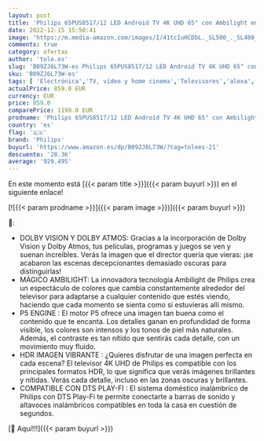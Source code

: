 ```yaml
---
layout: post
title: 'Philips 65PUS8517/12 LED Android TV 4K UHD 65" con Ambilight en 3 Lados  Principales formatos HDR compatibles  P5 Picture Engine  Compatible con Google Assistance y Alexa  2022'
date: 2022-12-15 15:50:41
image: 'https://m.media-amazon.com/images/I/41tcIuHCDbL._SL500_._SL400_.jpg'
comments: true
category: ofertas
author: 'tole.es'
slug: 'B09ZJ6L73W-es Philips 65PUS8517/12 LED Android TV 4K UHD 65" con...'
sku: 'B09ZJ6L73W-es'
tags: [ 'Electrónica','TV, vídeo y home cinema','Televisores','alexa','philips','🇪🇸', ]
actualPrice: 859.0 EUR
currency: EUR
price: 859.0
comparePrice: 1199.0 EUR
prodname: 'Philips 65PUS8517/12 LED Android TV 4K UHD 65" con Ambilight en 3 Lados  Principales formatos HDR compatibles  P5 Picture Engine  Compatible con Google Assistance y Alexa  2022'
country: 'es'
flag: '🇪🇸'
brand: 'Philips'
buyurl: 'https://www.amazon.es/dp/B09ZJ6L73W/?tag=tolees-21'
descuento: '28.36'
average: '929.495'
---
```


En este momento está [{{< param title >}}]({{< param buyurl >}}) en el siguiente enlace!

[![{{< param prodname >}}]({{< param image >}})]({{< param buyurl >}})

🔎:

- DOLBY VISION Y DOLBY ATMOS: Gracias a la incorporación de Dolby Vision y Dolby Atmos, tus películas, programas y juegos se ven y suenan increíbles. Verás la imagen que el director quería que vieras: ¡se acabaron las escenas decepcionantes demasiado oscuras para distinguirlas!
- MÁGICO AMBILIGHT: La innovadora tecnología Ambilight de Philips crea un espectáculo de colores que cambia constantemente alrededor del televisor para adaptarse a cualquier contenido que estés viendo, haciendo que cada momento se sienta como si estuvieras allí mismo.
- P5 ENGINE : El motor P5 ofrece una imagen tan buena como el contenido que te encanta. Los detalles ganan en profundidad de forma visible, los colores son intensos y los tonos de piel más naturales. Además, el contraste es tan nítido que sentirás cada detalle, con un movimiento muy fluido.
- HDR IMAGEN VIBRANTE : ¿Quieres disfrutar de una imagen perfecta en cada escena? El televisor 4K UHD de Philips es compatible con los principales formatos HDR, lo que significa que verás imágenes brillantes y nítidas. Verás cada detalle, incluso en las zonas oscuras y brillantes.
- COMPATIBLE CON DTS PLAY-FI : El sistema doméstico inalámbrico de Philips con DTS Play-Fi te permite conectarte a barras de sonido y altavoces inalámbricos compatibles en toda la casa en cuestión de segundos.

[🛒 Aquí!!!]({{< param buyurl >}})
